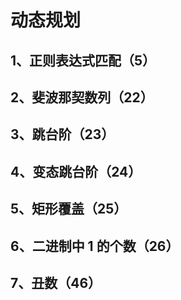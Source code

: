 # 动态规划

## 1、正则表达式匹配（5）

## 2、斐波那契数列（22）

## 3、跳台阶（23）

## 4、变态跳台阶（24）

## 5、矩形覆盖（25）

## 6、二进制中 1 的个数（26）

## 7、丑数（46）